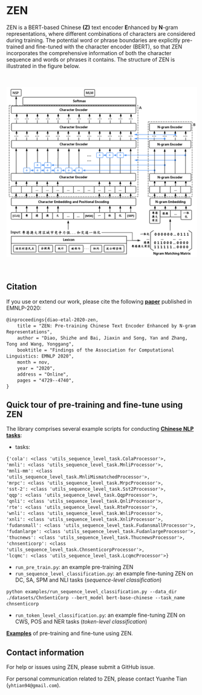 # ZEN

ZEN is a BERT-based Chinese **(Z)** text encoder **E**nhanced by **N**-gram representations, where different combinations of characters are considered during training. The potential word or phrase boundaries are explicitly pre-trained and fine-tuned with the character encoder (BERT), so that ZEN incorporates the comprehensive information of both the character sequence and words or phrases it contains. The structure of ZEN is illustrated in the figure below.

　

![ZEN_model](docs/figures/zen.png)

　
## Citation

If you use or extend our work, please cite the following [**paper**](https://aclanthology.org/2020.findings-emnlp.425) published in EMNLP-2020:
```
@inproceedings{diao-etal-2020-zen,
    title = "ZEN: Pre-training Chinese Text Encoder Enhanced by N-gram Representations",
    author = "Diao, Shizhe and Bai, Jiaxin and Song, Yan and Zhang, Tong and Wang, Yonggang",
    booktitle = "Findings of the Association for Computational Linguistics: EMNLP 2020",
    month = nov,
    year = "2020",
    address = "Online",
    pages = "4729--4740",
}
```


## Quick tour of pre-training and fine-tune using ZEN

The library comprises several example scripts for conducting [**Chinese NLP tasks**](/datasets):

- tasks:
```
{'cola': <class 'utils_sequence_level_task.ColaProcessor'>, 
'mnli': <class 'utils_sequence_level_task.MnliProcessor'>, 
'mnli-mm': <class 'utils_sequence_level_task.MnliMismatchedProcessor'>, 
'mrpc': <class 'utils_sequence_level_task.MrpcProcessor'>, 
'sst-2': <class 'utils_sequence_level_task.Sst2Processor'>, 
'qqp': <class 'utils_sequence_level_task.QqpProcessor'>, 
'qnli': <class 'utils_sequence_level_task.QnliProcessor'>, 
'rte': <class 'utils_sequence_level_task.RteProcessor'>, 
'wnli': <class 'utils_sequence_level_task.WnliProcessor'>, 
'xnli': <class 'utils_sequence_level_task.XnliProcessor'>, 
'fudansmall': <class 'utils_sequence_level_task.FudansmallProcessor'>, 
'fudanlarge': <class 'utils_sequence_level_task.FudanlargeProcessor'>, 
'thucnews': <class 'utils_sequence_level_task.ThucnewsProcessor'>, 
'chnsenticorp': <class 'utils_sequence_level_task.ChnsenticorpProcessor'>, 
'lcqmc': <class 'utils_sequence_level_task.LcqmcProcessor'>}
```

- `run_pre_train.py`: an example pre-training ZEN
- `run_sequence_level_classification.py`: an example fine-tuning ZEN on DC, SA, SPM and NLI tasks (*sequence-level classification*)

```
python examples/run_sequence_level_classification.py --data_dir ./datasets/ChnSentiCorp --bert_model bert-base-chinese --task_name chnsenticorp
```


- `run_token_level_classification.py`: an example fine-tuning ZEN on CWS, POS and NER tasks (*token-level classification*)


[**Examples**](/examples) of pre-training and fine-tune using ZEN.


## Contact information

For help or issues using ZEN, please submit a GitHub issue.

For personal communication related to ZEN, please contact Yuanhe Tian (`yhtian94@gmail.com`).

